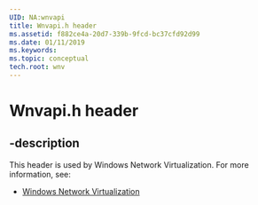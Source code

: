 ```yaml
---
UID: NA:wnvapi
title: Wnvapi.h header
ms.assetid: f882ce4a-20d7-339b-9fcd-bc37cfd92d99
ms.date: 01/11/2019
ms.keywords: 
ms.topic: conceptual
tech.root: wnv
---
```


# Wnvapi.h header


## -description


This header is used by Windows Network Virtualization. For more information, see:

- [Windows Network Virtualization](../_wnv/index.md)

